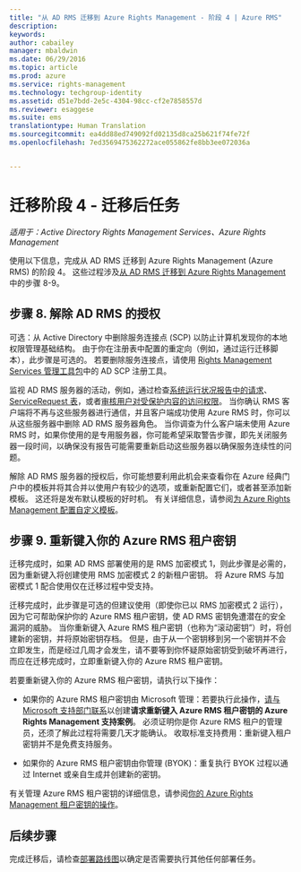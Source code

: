```yaml
---
title: "从 AD RMS 迁移到 Azure Rights Management - 阶段 4 | Azure RMS"
description: 
keywords: 
author: cabailey
manager: mbaldwin
ms.date: 06/29/2016
ms.topic: article
ms.prod: azure
ms.service: rights-management
ms.technology: techgroup-identity
ms.assetid: d51e7bdd-2e5c-4304-98cc-cf2e7858557d
ms.reviewer: esaggese
ms.suite: ems
translationtype: Human Translation
ms.sourcegitcommit: ea4dd88ed749092fd02135d8ca25b621f74fe72f
ms.openlocfilehash: 7ed3569475362272ace055862fe8bb3ee072036a


---
```


# 迁移阶段 4 - 迁移后任务

*适用于：Active Directory Rights Management Services、Azure Rights Management*


使用以下信息，完成从 AD RMS 迁移到 Azure Rights Management (Azure RMS) 的阶段 4。 这些过程涉及[从 AD RMS 迁移到 Azure Rights Management](migrate-from-ad-rms-to-azure-rms.md) 中的步骤 8-9。


## 步骤 8. 解除 AD RMS 的授权

可选：从 Active Directory 中删除服务连接点 (SCP) 以防止计算机发现你的本地权限管理基础结构。 由于你在注册表中配置的重定向（例如，通过运行迁移脚本），此步骤是可选的。 若要删除服务连接点，请使用 [Rights Management Services 管理工具包](http://www.microsoft.com/download/details.aspx?id=1479)中的 AD SCP 注册工具。

监视 AD RMS 服务器的活动，例如，通过检查[系统运行状况报告中的请求](https://technet.microsoft.com/library/ee221012%28v=ws.10%29.aspx)、[ServiceRequest 表](http://technet.microsoft.com/library/dd772686%28v=ws.10%29.aspx)，或者[审核用户对受保护内容的访问权限](http://social.technet.microsoft.com/wiki/contents/articles/3440.ad-rms-frequently-asked-questions-faq.aspx)。 当你确认 RMS 客户端将不再与这些服务器进行通信，并且客户端成功使用 Azure RMS 时，你可以从这些服务器中删除 AD RMS 服务器角色。 当你调查为什么客户端未使用 Azure RMS 时，如果你使用的是专用服务器，你可能希望采取警告步骤，即先关闭服务器一段时间，以确保没有报告可能需要重新启动这些服务器以确保服务连续性的问题。

解除 AD RMS 服务器的授权后，你可能想要利用此机会来查看你在 Azure 经典门户中的模板并将其合并以使用户有较少的选项，或重新配置它们，或者甚至添加新模板。 这还将是发布默认模板的好时机。 有关详细信息，请参阅[为 Azure Rights Management 配置自定义模板](../deploy-use/configure-custom-templates.md)。

## 步骤 9. 重新键入你的 Azure RMS 租户密钥
迁移完成时，如果 AD RMS 部署使用的是 RMS 加密模式 1，则此步骤是必需的，因为重新键入将创建使用 RMS 加密模式 2 的新租户密钥。 将 Azure RMS 与加密模式 1 配合使用仅在迁移过程中受支持。

迁移完成时，此步骤是可选的但建议使用（即使你已以 RMS 加密模式 2 运行），因为它可帮助保护你的 Azure RMS 租户密钥，使 AD RMS 密钥免遭潜在的安全漏洞的威胁。 当你重新键入 Azure RMS 租户密钥（也称为“滚动密钥”）时，将创建新的密钥，并将原始密钥存档。 但是，由于从一个密钥移到另一个密钥并不会立即发生，而是经过几周才会发生，请不要等到你怀疑原始密钥受到破坏再进行，而应在迁移完成时，立即重新键入你的 Azure RMS 租户密钥。

若要重新键入你的 Azure RMS 租户密钥，请执行以下操作：

-   如果你的 Azure RMS 租户密钥由 Microsoft 管理：若要执行此操作，[请与 Microsoft 支持部门联系](../get-started/information-support.md#to-contact-microsoft-support)以创建**请求重新键入 Azure RMS 租户密钥的 Azure Rights Management 支持案例**。 必须证明你是你 Azure RMS 租户的管理员，还须了解此过程将需要几天才能确认。 收取标准支持费用：重新键入租户密钥并不是免费支持服务。

-   如果你的 Azure RMS 租户密钥由你管理 (BYOK)：重复执行 BYOK 过程以通过 Internet 或亲自生成并创建新的密钥。

有关管理 Azure RMS 租户密钥的详细信息，请参阅[你的 Azure Rights Management 租户密钥的操作](../deploy-use/operations-tenant-key.md)。

## 后续步骤

完成迁移后，请检查[部署路线图](deployment-roadmap.md)以确定是否需要执行其他任何部署任务。




<!--HONumber=Jul16_HO3-->


